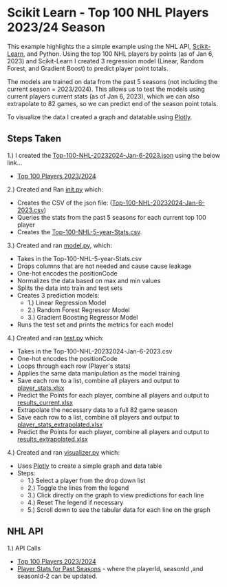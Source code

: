 # Scikit Learn - Top 100 NHL Players 2023/24 Season

This example highlights the a simple example using the NHL API, [Scikit-Learn](https://scikit-learn.org/stable/), and Python. Using the top 100 NHL players by points (as of Jan 6, 2023) and Scikit-Learn I created 3 regression model (Linear, Random Forest, and Gradient Boost) to predict player point totals. 

The models are trained on data from the past 5 seasons (not including the current season = 2023/2024). This allows us to test the models using current players current stats (as of Jan 6, 2023), which we can also extrapolate to 82 games, so we can predict end of the season point totals.

To visualize the data I created a graph and datatable using [Plotly](https://dash.plotly.com/).


## Steps Taken
1.) I created the [Top-100-NHL-20232024-Jan-6-2023.json](Top-100-NHL-20232024-Jan-6-2023.json) using the below link...
- [Top 100 Players 2023/2024](https://api.nhle.com/stats/rest/en/skater/summary?isAggregate=false&isGame=false&sort=%5B%7B%22property%22:%22points%22,%22direction%22:%22DESC%22%7D,%7B%22property%22:%22playerId%22,%22direction%22:%22ASC%22%7D%5D&start=0&limit=100&factCayenneExp=gamesPlayed%3E=1&cayenneExp=gameTypeId=2%20and%20seasonId%3C=20232024%20and%20seasonId%3E=20232024)


2.) Created and Ran [init.py](init.py) which:
- Creates the CSV of the json file: ([Top-100-NHL-20232024-Jan-6-2023.csv](csv\Top-100-NHL-20232024-Jan-6-2023.csv))
- Queries the stats from the past 5 seasons for each current top 100 player
- Creates the [Top-100-NHL-5-year-Stats.csv](csv\Top-100-NHL-5-year-Stats.csv).

3.) Created and ran [model.py](examples\points\model.py), which:
- Takes in the Top-100-NHL-5-year-Stats.csv
- Drops columns that are not needed and cause cause leakage
- One-hot encodes the positionCode
- Normalizes the data based on max and min values
- Splits the data into train and test sets
- Creates 3 prediction models:
    - 1.) Linear Regression Model
    - 2.) Random Forest Regressor Model
    - 3.) Gradient Boosting Regressor Model
- Runs the test set and prints the metrics for each model

4.) Created and ran [test.py](examples/points/test.py) which:
- Takes in the Top-100-NHL-20232024-Jan-6-2023.csv
- One-hot encodes the positionCode
- Loops through each row (Player's stats)
- Applies the same data manipulation as the model training
- Save each row to a list, combine all players and output to [player_stats.xlsx](examples\points\output\player_stats.xlsx)
- Predict the Points for each player, combine all players and output to [results_current.xlsx](examples\points\output\results_current.xlsx)
- Extrapolate the necessary data to a full 82 game season
- Save each row to a list, combine all players and output to [player_stats_extrapolated.xlsx](examples\points\output\player_stats_extrapolated.xlsx)
- Predict the Points for each player, combine all players and output to [results_extrapolated.xlsx](examples\points\output\results_extrapolated.xlsx)

4.) Created and ran [visualizer.py](examples\points\visualizer.py) which:
- Uses [Plotly](https://dash.plotly.com/) to create a simple graph and data table
- Steps:
    - 1.) Select a player from the drop down list
    - 2.) Toggle the lines from the legend
    - 3.) Click directly on the graph to view predictions for each line
    - 4.) Reset The legend if necessary
    - 5.) Scroll down to see the tabular data for each line on the graph


## NHL API
1.) API Calls
- [Top 100 Players 2023/2024](https://api.nhle.com/stats/rest/en/skater/summary?isAggregate=false&isGame=false&sort=%5B%7B%22property%22:%22points%22,%22direction%22:%22DESC%22%7D,%7B%22property%22:%22playerId%22,%22direction%22:%22ASC%22%7D%5D&start=0&limit=100&factCayenneExp=gamesPlayed%3E=1&cayenneExp=gameTypeId=2%20and%20seasonId%3C=20232024%20and%20seasonId%3E=20232024)
- [Player Stats for Past Seasons](https://api.nhle.com/stats/rest/en/skater/summary?isAggregate=false&isGame=false&sort=%5B%7B%22property%22:%22points%22,%22direction%22:%22DESC%22%7D,%7B%22property%22:%22playerId%22,%22direction%22:%22ASC%22%7D%5D&start=0&limit=100&factCayenneExp=gamesPlayed%3E=1&cayenneExp=gameTypeId=2%20and%20seasonId%3C=20232024%20and%20seasonId-2%3E=20182019%20and%20playerId=8477492) - where the playerId, seasonId ,and seasonId-2 can be updated.

